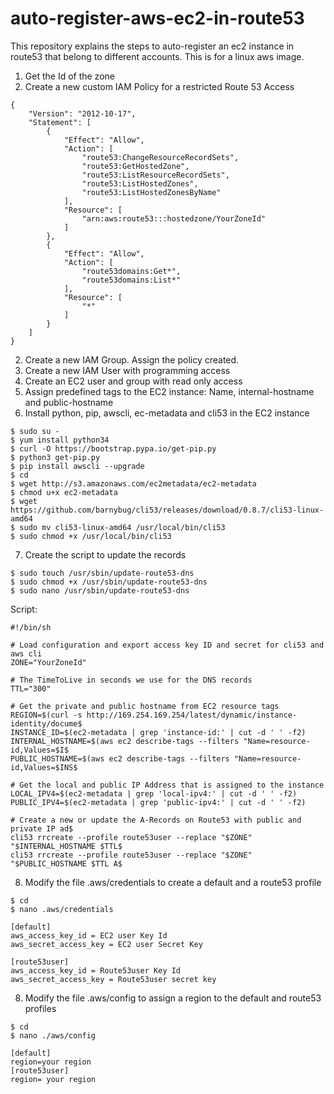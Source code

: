 # auto-register-aws-ec2-in-route53

This repository explains the steps to auto-register an ec2 instance in route53 that belong to different accounts. This is for a linux aws image.
1. Get the Id of the zone
2. Create a new custom IAM Policy for a restricted Route 53 Access
```
{
    "Version": "2012-10-17",
    "Statement": [
        {
            "Effect": "Allow",
            "Action": [
                "route53:ChangeResourceRecordSets",
                "route53:GetHostedZone",
                "route53:ListResourceRecordSets",
                "route53:ListHostedZones",
                "route53:ListHostedZonesByName"
            ],
            "Resource": [
                "arn:aws:route53:::hostedzone/YourZoneId"
            ]
        },
        {
            "Effect": "Allow",
            "Action": [
                "route53domains:Get*",
                "route53domains:List*"
            ],
            "Resource": [
                "*"
            ]
        }
    ]
}
```
2. Create a new IAM Group. Assign the policy created. 
3. Create a new IAM User with programming access
4. Create an EC2 user and group with read only access
5. Assign predefined tags to the EC2 instance: Name, internal-hostname and public-hostname
6. Install python, pip, awscli, ec-metadata and cli53 in the EC2 instance
```
$ sudo su -
$ yum install python34
$ curl -O https://bootstrap.pypa.io/get-pip.py
$ python3 get-pip.py 
$ pip install awscli --upgrade 
$ cd
$ wget http://s3.amazonaws.com/ec2metadata/ec2-metadata
$ chmod u+x ec2-metadata
$ wget https://github.com/barnybug/cli53/releases/download/0.8.7/cli53-linux-amd64
$ sudo mv cli53-linux-amd64 /usr/local/bin/cli53
$ sudo chmod +x /usr/local/bin/cli53
```
7. Create the script to update the records
```
$ sudo touch /usr/sbin/update-route53-dns
$ sudo chmod +x /usr/sbin/update-route53-dns
$ sudo nano /usr/sbin/update-route53-dns
```
Script:
```
#!/bin/sh

# Load configuration and export access key ID and secret for cli53 and aws cli
ZONE="YourZoneId"

# The TimeToLive in seconds we use for the DNS records
TTL="300"

# Get the private and public hostname from EC2 resource tags
REGION=$(curl -s http://169.254.169.254/latest/dynamic/instance-identity/docume$
INSTANCE_ID=$(ec2-metadata | grep 'instance-id:' | cut -d ' ' -f2)
INTERNAL_HOSTNAME=$(aws ec2 describe-tags --filters "Name=resource-id,Values=$I$
PUBLIC_HOSTNAME=$(aws ec2 describe-tags --filters "Name=resource-id,Values=$INS$

# Get the local and public IP Address that is assigned to the instance
LOCAL_IPV4=$(ec2-metadata | grep 'local-ipv4:' | cut -d ' ' -f2)
PUBLIC_IPV4=$(ec2-metadata | grep 'public-ipv4:' | cut -d ' ' -f2)

# Create a new or update the A-Records on Route53 with public and private IP ad$
cli53 rrcreate --profile route53user --replace "$ZONE" "$INTERNAL_HOSTNAME $TTL$
cli53 rrcreate --profile route53user --replace "$ZONE" "$PUBLIC_HOSTNAME $TTL A$
```
8. Modify the file .aws/credentials to create a default and a route53 profile
```
$ cd
$ nano .aws/credentials
```
```
[default]
aws_access_key_id = EC2 user Key Id
aws_secret_access_key = EC2 user Secret Key

[route53user]
aws_access_key_id = Route53user Key Id
aws_secret_access_key = Route53user secret key
```
8. Modify the file .aws/config to assign a region to the default and route53 profiles
```
$ cd
$ nano ./aws/config
```
```
[default]
region=your region
[route53user]
region= your region
```





